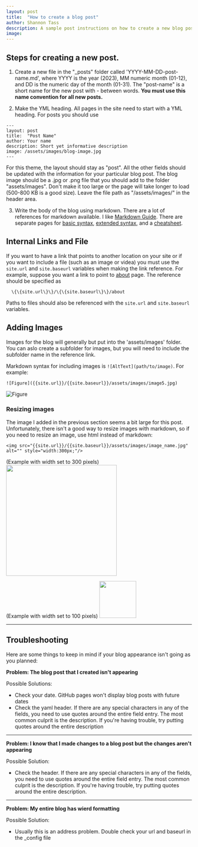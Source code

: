 ```yaml
---
layout: post
title:  "How to create a blog post"
author: Shannon Tass
description: A sample post instructions on how to create a new blog post
image: 
---
```


## Steps for creating a new post.  

1. Create a new file in the "_posts" folder called 'YYYY-MM-DD-post-name.md', where YYYY is the year (2023), MM numeric month (01-12), and DD is the numeric day of the month (01-31).  The "post-name" is a short name for the new post with - between words.  **You must use this name convention for all new posts.**  

2.  Make the YML heading.  All pages in the site need to start with a YML heading.  For posts you should use
```
---
layout: post
title:  "Post Name"
author: Your name
description: Short yet informative description
image: /assets/images/blog-image.jpg
---
```
For this theme, the layout should stay as "post".   All the other fields should be updated with the information for your particular blog post.  The blog image should be a .jpg or .png file that you should add to the folder "assets/images".  Don't make it too large or the page will take longer to load (500-800 KB is a good size).  Leave the file path as "/assets/images/" in the header area.  

3.  Write the body of the blog using markdown.  There are a lot of references for markdown available.  I like [Markdown Guide](https://www.markdownguide.org).  There are separate pages for [basic syntax](https://www.markdownguide.org/basic-syntax/), [extended syntax](https://www.markdownguide.org/extended-syntax/), and a [cheatsheet](https://www.markdownguide.org/cheat-sheet/).  


## Internal Links and File
If you want to have a link that points to another location on your site or if you want to include a file (such as an image or videa) you must use the `site.url` and `site.baseurl` variables when making the link reference.  For example, suppose you want a link to point to [about]({{site.url}}/{{site.baseurl}}/about) page.  The reference should be specified as
```
  \{\{site.url\}\}/\{\{site.baseurl\}\}/about
```
Paths to files should also be referenced with the `site.url` and `site.baseurl` variables.

## Adding Images
Images for the blog will generally but put into the 'assets/images' folder.  You can aslo create a subfolder for images, but you will need to include the subfolder name in the reference link. 

Markdown syntax for including images is `![AltText](path/to/image)`.  For example:
```
![Figure]({{site.url}}/{{site.baseurl}}/assets/images/image5.jpg)
```
![Figure]({{site.url}}/{{site.baseurl}}/assets/images/image5.jpg)


### Resizing images

The image I added in the previous section seems a bit large for this post.  Unfortunately,
there isn't a good way to resize images with markdown, so if you need to resize an image, use html instead of markdown:

```
<img src="{{site.url}}/{{site.baseurl}}/assets/images/image_name.jpg" alt="" style="width:300px;"/>
```

(Example with width set to 300 pixels)
<img src="{{site.url}}/{{site.baseurl}}/assets/images/image5.jpg" alt="" style="width:300px;"/>


(Example with width set to 100 pixels)
<img src="{{site.url}}/{{site.baseurl}}/assets/images/image5.jpg" alt="" style="width:100;"/>



---

## Troubleshooting

Here are some things to keep in mind if your blog appearance isn't going as you planned:

**Problem:  The blog post that I created isn't appearing**

Possible Solutions: 
  - Check your date. GitHub pages won't display blog posts with future dates
  - Check the yaml header.  If there are any special characters in any of the fields, you need to use quotes around the entire field entry.  The most common culprit is the description.  If you're having trouble, try putting quotes around the entire description

---

**Problem:  I know that I made changes to a blog post but the changes aren't appearing**

Possible Solution:
  - Check the header.  If there are any special characters in any of the fields, you need to use quotes around the entire field entry.  The most common culprit is the description.  If you're having trouble, try putting quotes around the entire description.

---

**Problem:  My entire blog has wierd formatting**

Possible Solution:
  - Usually this is an address problem.  Double check your url and baseurl in the _config file
